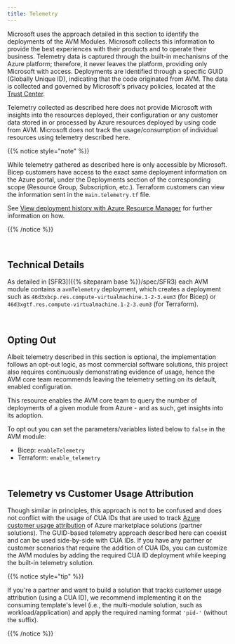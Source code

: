 ```yaml
---
title: Telemetry
---
```


Microsoft uses the approach detailed in this section to identify the deployments of the AVM Modules. Microsoft collects this information to provide the best experiences with their products and to operate their business. Telemetry data is captured through the built-in mechanisms of the Azure platform; therefore, it never leaves the platform, providing only Microsoft with access. Deployments are identified through a specific GUID (Globally Unique ID), indicating that the code originated from AVM. The data is collected and governed by Microsoft's privacy policies, located at the [Trust Center](https://www.microsoft.com/trust-center).

Telemetry collected as described here does not provide Microsoft with insights into the resources deployed, their configuration or any customer data stored in or processed by Azure resources deployed by using code from AVM. Microsoft does not track the usage/consumption of individual resources using telemetry described here.

{{% notice style="note" %}}

While telemetry gathered as described here is only accessible by Microsoft. Bicep customers have access to the exact same deployment information on the Azure portal, under the Deployments section of the corresponding scope (Resource Group, Subscription, etc.). Terraform customers can view the information sent in the `main.telemetry.tf` file.

See [View deployment history with Azure Resource Manager](https://learn.microsoft.com/en-us/azure/azure-resource-manager/templates/deployment-history?tabs=azure-portal) for further information on how.

{{% /notice %}}

<br>

## Technical Details

As detailed in [SFR3]({{% siteparam base %}}/spec/SFR3) each AVM module contains a `avmTelemetry` deployment, which creates a deployment such as `46d3xbcp.res.compute-virtualmachine.1-2-3.eum3` (for Bicep) or `46d3xgtf.res.compute-virtualmachine.1-2-3.eum3` (for Terraform).

<br>

## Opting Out

Albeit telemetry described in this section is optional, the implementation follows an opt-out logic, as most commercial software solutions, this project also requires continuously demonstrating evidence of usage, hence the AVM core team recommends leaving the telemetry setting on its default, enabled configuration.

This resource enables the AVM core team to query the number of deployments of a given module from Azure - and as such, get insights into its adoption.

To opt out you can set the parameters/variables listed below to `false` in the AVM module:

- Bicep: `enableTelemetry`
- Terraform: `enable_telemetry`

<br>

## Telemetry vs Customer Usage Attribution

Though similar in principles, this approach is not to be confused and does not conflict with the usage of CUA IDs that are used to track [Azure customer usage attribution](https://learn.microsoft.com/partner-center/marketplace/azure-partner-customer-usage-attribution) of Azure marketplace solutions (partner solutions). The GUID-based telemetry approach described here can coexist and can be used side-by-side with CUA IDs. If you have any partner or customer scenarios that require the addition of CUA IDs, you can customize the AVM modules by adding the required CUA ID deployment while keeping the built-in telemetry solution.

{{% notice style="tip" %}}

If you're a partner and want to build a solution that tracks customer usage attribution (using a CUA ID), we recommend implementing it on the consuming template's level (i.e., the multi-module solution, such as workload/application) and apply the required naming format `'pid-'` (without the suffix).

{{% /notice %}}
